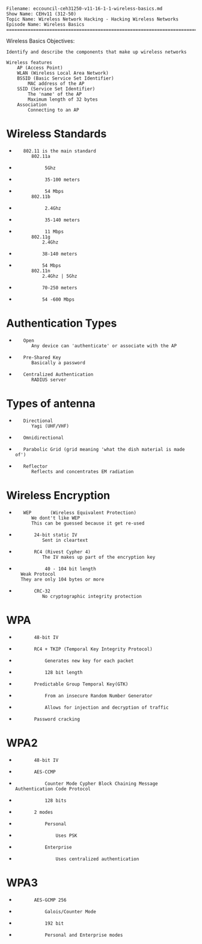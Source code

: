     Filename: eccouncil-ceh31250-v11-16-1-1-wireless-basics.md
    Show Name: CEHv11 (312-50)
    Topic Name: Wireless Network Hacking - Hacking Wireless Networks
    Episode Name: Wireless Basics ================================================================================

Wireless Basics
Objectives:

    Identify and describe the components that make up wireless networks

    Wireless features
        AP (Access Point)
        WLAN (Wireless Local Area Network)
        BSSID (Basic Service Set Identifier)
            MAC address of the AP
        SSID (Service Set Identifier)
            The 'name' of the AP
            Maximum length of 32 bytes
        Association
            Connecting to an AP

#    Wireless Standards
-        802.11 is the main standard
            802.11a
-                5Ghz
-                35-100 meters
-                54 Mbps
            802.11b
-                2.4Ghz
-                35-140 meters
-                11 Mbps
            802.11g
                2.4Ghz
-               38-140 meters
-               54 Mbps
            802.11n
                2.4Ghz | 5Ghz
-               70-250 meters
-               54 -600 Mbps



#    Authentication Types
-        Open
            Any device can 'authenticate' or associate with the AP
-        Pre-Shared Key
            Basically a password
-        Centralized Authentication
            RADIUS server

#    Types of antenna
-        Directional
            Yagi (UHF/VHF)
-        Omnidirectional
-        Parabolic Grid (grid meaning 'what the dish material is made of')
-        Reflector
            Reflects and concentrates EM radiation

#    Wireless Encryption
-        WEP       (Wireless Equivalent Protection)
			We dont't like WEP
			This can be guessed because it get re-used
-            24-bit static IV
                Sent in cleartext
-            RC4 (Rivest Cypher 4)
                The IV makes up part of the encryption key
-                40 - 104 bit length
		Weak Protocol
		They are only 104 bytes or more 
-            CRC-32
                No cryptographic integrity protection
#        WPA
-            48-bit IV
-            RC4 + TKIP (Temporal Key Integrity Protocol)
-                Generates new key for each packet
-                128 bit length
-            Predictable Group Temporal Key(GTK)
-                From an insecure Random Number Generator
-                Allows for injection and decryption of traffic
-            Password cracking
#        WPA2
-            48-bit IV
-            AES-CCMP
-                Counter Mode Cypher Block Chaining Message Authentication Code Protocol
-                128 bits
-            2 modes
-                Personal
-                    Uses PSK
-                Enterprise
-                    Uses centralized authentication
#        WPA3
-            AES-GCMP 256
-                Galois/Counter Mode
-                192 bit
-                Personal and Enterprise modes
